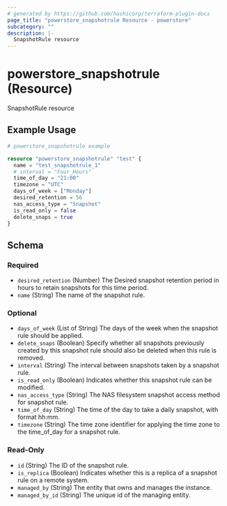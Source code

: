 ```yaml
---
# generated by https://github.com/hashicorp/terraform-plugin-docs
page_title: "powerstore_snapshotrule Resource - powerstore"
subcategory: ""
description: |-
  SnapshotRule resource
---
```


# powerstore_snapshotrule (Resource)

SnapshotRule resource

## Example Usage

```terraform
# powerstore_snapshotrule example

resource "powerstore_snapshotrule" "test" {
  name = "test_snapshotrule_1"
  # interval = "Four_Hours"
  time_of_day = "21:00"
  timezone = "UTC"
  days_of_week = ["Monday"]
  desired_retention = 56
  nas_access_type = "Snapshot"
  is_read_only = false
  delete_snaps = true
}
```

<!-- schema generated by tfplugindocs -->
## Schema

### Required

- `desired_retention` (Number) The Desired snapshot retention period in hours to retain snapshots for this time period.
- `name` (String) The name of the snapshot rule.

### Optional

- `days_of_week` (List of String) The days of the week when the snapshot rule should be applied.
- `delete_snaps` (Boolean) Specify whether all snapshots previously created by this snapshot rule should also be deleted when this rule is removed.
- `interval` (String) The interval between snapshots taken by a snapshot rule.
- `is_read_only` (Boolean) Indicates whether this snapshot rule can be modified.
- `nas_access_type` (String) The NAS filesystem snapshot access method for snapshot rule.
- `time_of_day` (String) The time of the day to take a daily snapshot, with format hh:mm.
- `timezone` (String) The time zone identifier for applying the time zone to the time_of_day for a snapshot rule.

### Read-Only

- `id` (String) The ID of the snapshot rule.
- `is_replica` (Boolean) Indicates whether this is a replica of a snapshot rule on a remote system.
- `managed_by` (String) The entity that owns and manages the instance.
- `managed_by_id` (String) The unique id of the managing entity.


